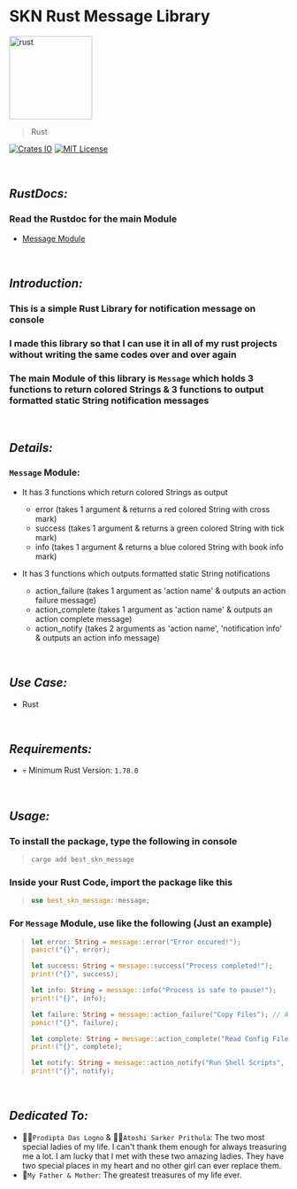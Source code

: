 # SKN Rust Message Library

<img width="150px" src="https://firebasestorage.googleapis.com/v0/b/skn-ultimate-project-la437.appspot.com/o/GitHub%20Library%2F06-Rust-SRM.svg?alt=media&token=31a6d76a-e240-458b-ae2a-9b90ec19a775" alt="rust" />

> Rust

[![Crates IO](https://img.shields.io/crates/v/best_skn_message)](gh) [![MIT License](https://img.shields.io/badge/License-MIT-yellow.svg)](https://opensource.org/license/mit)

&nbsp;

## **_RustDocs:_**

### Read the Rustdoc for the main Module

- [Message Module](gh)

&nbsp;

## **_Introduction:_**

### This is a simple Rust Library for notification message on console

### I made this library so that I can use it in all of my rust projects without writing the same codes over and over again

### The main Module of this library is `Message` which holds 3 functions to return colored Strings & 3 functions to output formatted static String notification messages

&nbsp;

## **_Details:_**

### **`Message` Module:**

- It has 3 functions which return colored Strings as output

  - error (takes 1 argument & returns a red colored String with cross mark)
  - success (takes 1 argument & returns a green colored String with tick mark)
  - info (takes 1 argument & returns a blue colored String with book info mark)

- It has 3 functions which outputs formatted static String notifications

  - action_failure (takes 1 argument as 'action name' & outputs an action failure message)
  - action_complete (takes 1 argument as 'action name' & outputs an action complete message)
  - action_notify (takes 2 arguments as 'action name', 'notification info' & outputs an action info message)

&nbsp;

## **_Use Case:_**

- Rust

&nbsp;

## **_Requirements:_**

- 💀 Minimum Rust Version: `1.78.0`

&nbsp;

## **_Usage:_**

### To install the package, type the following in console

> ```zsh
> cargo add best_skn_message
> ```

### Inside your Rust Code, import the package like this

> ```rust
> use best_skn_message::message;
> ```

### For `Message` Module, use like the following (Just an example)

> ```rust
> let error: String = message::error("Error occured!");
> panic!("{}", error);
>
> let success: String = message::success("Process completed!");
> print!("{}", success);
>
> let info: String = message::info("Process is safe to pause!");
> print!("{}", info);
>
> let failure: String = message::action_failure("Copy Files"); // Action name as argument
> panic!("{}", failure);
>
> let complete: String = message::action_complete("Read Config File"); // Action name as argument
> print!("{}", complete);
>
> let notify: String = message::action_notify("Run Shell Scripts", "Safe to use without error!"); // Action name & notification info message as arguments
> print!("{}", notify);
> ```

&nbsp;

## **_Dedicated To:_**

- 👩‍🎨`Prodipta Das Logno` & 🧛‍♀️`Atoshi Sarker Prithula`: The two most special ladies of my life. I can't thank them enough for always treasuring me a lot. I am lucky that I met with these two amazing ladies. They have two special places in my heart and no other girl can ever replace them.
- 💯`My Father & Mother`: The greatest treasures of my life ever.
